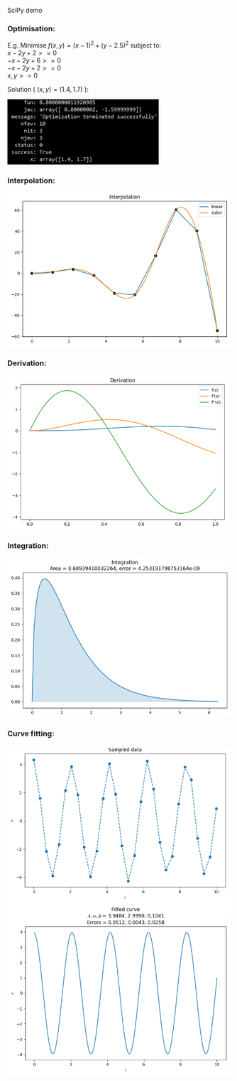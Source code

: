 SciPy demo

### Optimisation:

E.g. Minimise $f(x,y) = (x-1)^2 + (y-2.5)^2$ subject to:<br>
$x-2y+2 >= 0$<br>
$-x-2y+6 >= 0$<br>
$-x-2y+2 >= 0$<br>
$x,y >= 0$

Solution ( $(x,y)=(1.4,1.7)$ ):

![](optimisation_result.png)

### Interpolation:

![](interpolation.png)

### Derivation:

![](derivation.png)

### Integration:

![](integration.png)

### Curve fitting:

![](curve_fitting_samples.png)
![](curve_fitting_result.png)
